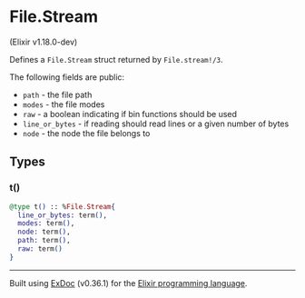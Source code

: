 # File.Stream 
(Elixir v1.18.0-dev)

Defines a `File.Stream` struct returned by `File.stream!/3`.

The following fields are public:

- `path`          - the file path
- `modes`         - the file modes
- `raw`           - a boolean indicating if bin functions should be used
- `line_or_bytes` - if reading should read lines or a given number of bytes
- `node`          - the node the file belongs to


## Types

### t()

```elixir
@type t() :: %File.Stream{
  line_or_bytes: term(),
  modes: term(),
  node: term(),
  path: term(),
  raw: term()
}
```





---
Built using [ExDoc](https://github.com/elixir-lang/ex_doc "ExDoc") (v0.36.1) for the [Elixir programming language](href="https://elixir-lang.org" "Elixir").
